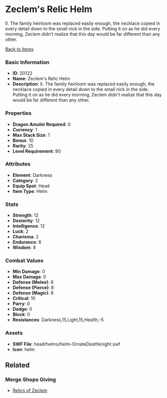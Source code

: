 # Zeclem's Relic Helm

II. The family heirloom was replaced easily enough, the necklace copied in every detail down to the small nick in the side. Putting it on as he did every morning, Zeclem didn't realize that this day would be far different than any other.

[Back to Items](../items.md)

### Basic Information

- **ID**: 20122
- **Name**: Zeclem&#039;s Relic Helm
- **Description**: II. The family heirloom was replaced easily enough, the necklace copied in every detail down to the small nick in the side. Putting it on as he did every morning, Zeclem didn&#039;t realize that this day would be far different than any other.

### Properties

- **Dragon Amulet Required**: 0
- **Currency**: 1
- **Max Stack Size**: 1
- **Bonus**: 10
- **Rarity**: 25
- **Level Requirement**: 90

### Attributes

- **Element**: Darkness
- **Category**: 2
- **Equip Spot**: Head
- **Item Type**: Helm

### Stats

- **Strength**: 12
- **Dexterity**: 12
- **Intelligence**: 12
- **Luck**: 2
- **Charisma**: 2
- **Endurance**: 8
- **Wisdom**: 8

### Combat Values

- **Min Damage**: 0
- **Max Damage**: 0
- **Defense (Melee)**: 8
- **Defense (Pierce)**: 8
- **Defense (Magic)**: 8
- **Critical**: 10
- **Parry**: 0
- **Dodge**: 0
- **Block**: 0
- **Resistances**: Darkness,15,Light,15,Health,-5

### Assets

- **SWF File**: head/helms/helm-OrnateDeathknight.swf
- **Icon**: helm

## Related

### Merge Shops Giving

- [Relics of Zeclem](../merge-shops/341-relics-of-zeclem.md)

